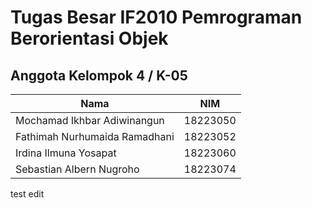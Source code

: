 # Tugas Besar IF2010 Pemrograman Berorientasi Objek

## Anggota Kelompok 4 / K-05
| Nama                             | NIM       |
|----------------------------------|-----------|
| Mochamad Ikhbar Adiwinangun      | 18223050  |
| Fathimah Nurhumaida Ramadhani    | 18223052  |
| Irdina Ilmuna Yosapat            | 18223060  |
| Sebastian Albern Nugroho         | 18223074  |
test edit